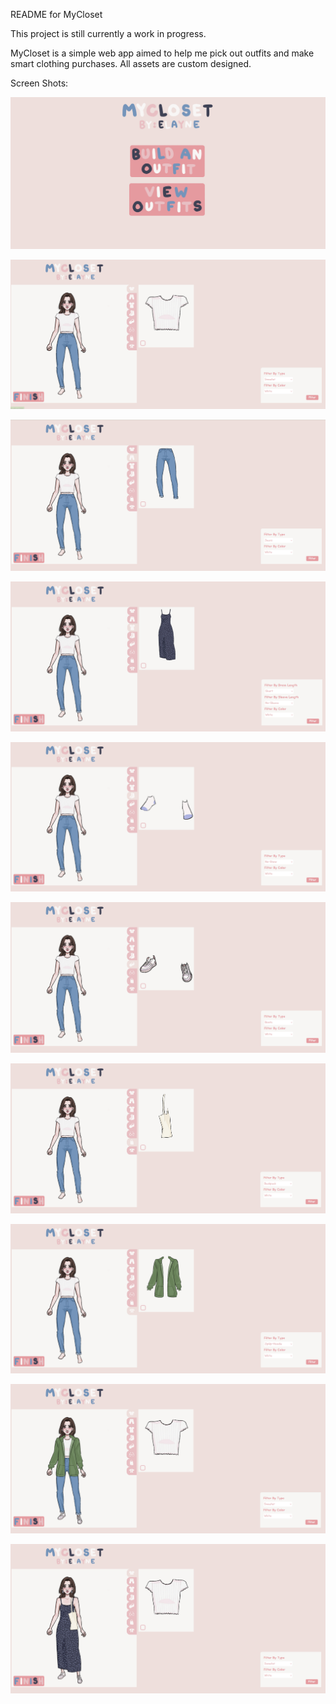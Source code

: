 README for MyCloset

This project is still currently a work in progress. 

MyCloset is a simple web app aimed to help me pick out outfits and make smart clothing purchases. All assets are custom designed. 

Screen Shots:

![Home Page](https://github.com/METrimble/MyCloset/blob/master/screenshots/Screenshot%202024-07-17%20123425.png)

![Home Page](https://github.com/METrimble/MyCloset/blob/master/screenshots/Screenshot%202024-07-17%20123455.png)

![Home Page](https://github.com/METrimble/MyCloset/blob/master/screenshots/Screenshot%202024-07-17%20123518.png)

![Home Page](https://github.com/METrimble/MyCloset/blob/master/screenshots/Screenshot%202024-07-17%20123534.png)

![Home Page](https://github.com/METrimble/MyCloset/blob/master/screenshots/Screenshot%202024-07-17%20123548.png)

![Home Page](https://github.com/METrimble/MyCloset/blob/master/screenshots/Screenshot%202024-07-17%20123609.png)

![Home Page](https://github.com/METrimble/MyCloset/blob/master/screenshots/Screenshot%202024-07-17%20123625.png)

![Home Page](https://github.com/METrimble/MyCloset/blob/master/screenshots/Screenshot%202024-07-17%20123637.png)

![Home Page](https://github.com/METrimble/MyCloset/blob/master/screenshots/Screenshot%202024-07-17%20123822.png)

![Home Page](https://github.com/METrimble/MyCloset/blob/master/screenshots/Screenshot%202024-07-17%20124049.png)
